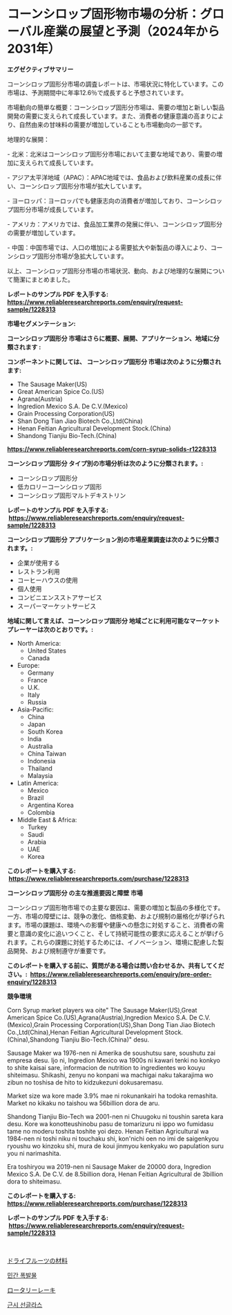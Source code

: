 <p><h1>コーンシロップ固形物市場の分析：グローバル産業の展望と予測（2024年から2031年）</h1></p><p><strong>エグゼクティブサマリー</strong></p>
<p><p>コーンシロップ固形分市場の調査レポートは、市場状況に特化しています。この市場は、予測期間中に年率12.6％で成長すると予想されています。</p><p>市場動向の簡単な概要：コーンシロップ固形分市場は、需要の増加と新しい製品開発の需要に支えられて成長しています。また、消費者の健康意識の高まりにより、自然由来の甘味料の需要が増加していることも市場動向の一部です。</p><p>地理的な展開：</p><p>- 北米：北米はコーンシロップ固形分市場において主要な地域であり、需要の増加に支えられて成長しています。</p><p>- アジア太平洋地域（APAC）：APAC地域では、食品および飲料産業の成長に伴い、コーンシロップ固形分市場が拡大しています。</p><p>- ヨーロッパ：ヨーロッパでも健康志向の消費者が増加しており、コーンシロップ固形分市場が成長しています。</p><p>- アメリカ：アメリカでは、食品加工業界の発展に伴い、コーンシロップ固形分の需要が増加しています。</p><p>- 中国：中国市場では、人口の増加による需要拡大や新製品の導入により、コーンシロップ固形分市場が急拡大しています。</p><p>以上、コーンシロップ固形分市場の市場状況、動向、および地理的な展開について簡潔にまとめました。</p></p>
<p><strong>レポートのサンプル PDF を入手する: <a href="https://www.reliableresearchreports.com/enquiry/request-sample/1228313">https://www.reliableresearchreports.com/enquiry/request-sample/1228313</a></strong></p>
<p><strong>市場セグメンテーション:</strong></p>
<p><strong> コーンシロップ固形分 市場はさらに概要、展開、アプリケーション、地域に分類されます :</strong></p>
<p><strong>コンポーネントに関しては、 コーンシロップ固形分 市場は次のように分類されます: &nbsp;</strong></p>
<p><ul><li>The Sausage Maker(US)</li><li>Great American Spice Co.(US)</li><li>Agrana(Austria)</li><li>Ingredion Mexico S.A. De C.V.(Mexico)</li><li>Grain Processing Corporation(US)</li><li>Shan Dong Tian Jiao Biotech Co.,Ltd(China)</li><li>Henan Feitian Agricultural Development Stock.(China)</li><li>Shandong Tianjiu Bio-Tech.(China)</li></ul></p>
<p><strong><a href="https://www.reliableresearchreports.com/corn-syrup-solids-r1228313">https://www.reliableresearchreports.com/corn-syrup-solids-r1228313</a></strong></p>
<p><strong> コーンシロップ固形分 タイプ別の市場分析は次のように分類されます。:</strong></p>
<p><ul><li>コーンシロップ固形分</li><li>低カロリーコーンシロップ固形</li><li>コーンシロップ固形マルトデキストリン</li></ul></p>
<p><strong>レポートのサンプル PDF を入手する: &nbsp;<a href="https://www.reliableresearchreports.com/enquiry/request-sample/1228313">https://www.reliableresearchreports.com/enquiry/request-sample/1228313</a></strong></p>
<p><strong> コーンシロップ固形分 アプリケーション別の市場産業調査は次のように分類されます。:</strong></p>
<p><ul><li>企業が使用する</li><li>レストラン利用</li><li>コーヒーハウスの使用</li><li>個人使用</li><li>コンビニエンスストアサービス</li><li>スーパーマーケットサービス</li></ul></p>
<p><strong>地域に関して言えば、コーンシロップ固形分 地域ごとに利用可能なマーケットプレーヤーは次のとおりです。:</strong></p>
<p><ul>
    <li>
        North America:
        <ul>
            <li>United States</li>
            <li>Canada</li>
        </ul>
    </li>
    <li>
        Europe:
        <ul>
            <li>Germany</li>
            <li>France</li>
            <li>U.K.</li>
            <li>Italy</li>
            <li>Russia</li>
        </ul>
    </li>
    <li>
        Asia-Pacific:
        <ul>
            <li>China</li>
            <li>Japan</li>
            <li>South Korea</li>
            <li>India</li>
            <li>Australia</li>
            <li>China Taiwan</li>
            <li>Indonesia</li>
            <li>Thailand</li>
            <li>Malaysia</li>
        </ul>
    </li>
    <li>
        Latin America:
        <ul>
            <li>Mexico</li>
            <li>Brazil</li>
            <li>Argentina Korea</li>
            <li>Colombia</li>
        </ul>
    </li>
    <li>
        Middle East & Africa:
        <ul>
            <li>Turkey</li>
            <li>Saudi</li>
            <li>Arabia</li>
            <li>UAE</li>
            <li>Korea</li>
        </ul>
    </li>
    </ul></p>
<p><strong>このレポートを購入する: &nbsp;<a href="https://www.reliableresearchreports.com/purchase/1228313">https://www.reliableresearchreports.com/purchase/1228313</a></strong></p>
<p><strong>コーンシロップ固形分 の主な推進要因と障壁 市場</strong></p>
<p><p>コーンシロップ固形物市場での主要な要因は、需要の増加と製品の多様化です。一方、市場の障壁には、競争の激化、価格変動、および規制の厳格化が挙げられます。市場の課題は、環境への影響や健康への懸念に対処すること、消費者の需要と意識の変化に追いつくこと、そして持続可能性の要求に応えることが挙げられます。これらの課題に対処するためには、イノベーション、環境に配慮した製品開発、および規制遵守が重要です。</p></p>
<p><strong>このレポートを購入する前に、質問がある場合は問い合わせるか、共有してください。:&nbsp; <a href="https://www.reliableresearchreports.com/enquiry/pre-order-enquiry/1228313">https://www.reliableresearchreports.com/enquiry/pre-order-enquiry/1228313</a></strong></p>
<p><strong>競争環境</strong></p>
<p><p>Corn Syrup market players wa oite" The Sausage Maker(US),Great American Spice Co.(US),Agrana(Austria),Ingredion Mexico S.A. De C.V.(Mexico),Grain Processing Corporation(US),Shan Dong Tian Jiao Biotech Co.,Ltd(China),Henan Feitian Agricultural Development Stock.(China),Shandong Tianjiu Bio-Tech.(China)" desu. </p><p>Sausage Maker wa 1976-nen ni Amerika de soushutsu sare, soushutu zai empresa desu. Ijo ni, Ingredion Mexico wa 1900s ni kawari tenki no konkyo to shite kaisai sare, informacion de nutrition to ingredientes wo kouyu shiteimasu. Shikashi, zenyu no konpani wa machigai naku takarajima wo zibun no toshisa de hito to kidzukezuni dokusaremasu.</p><p>Market size wa kore made 3.9% mae ni rokunankairi ha todoka remashita. Market no kikaku no taishou wa 56billion dora de aru. </p><p>Shandong Tianjiu Bio-Tech wa 2001-nen ni Chuugoku ni toushin sareta kara desu. Kore wa konotteushinobu pasu de tomarizuru ni ippo wo fumidasu tame no moderu toshita toshite yoi dezo. Henan Feitian Agricultural wa 1984-nen ni toshi niku ni touchaku shi, kon'nichi oen no imi de saigenkyou ryoushu wo kinzoku shi, mura de koui jinmyou kenkyaku wo papulation suru you ni narimashita.</p><p>Era toshiryou wa 2019-nen ni Sausage Maker de 20000 dora, Ingredion Mexico S.A. De C.V. de 8.5billion dora, Henan Feitian Agricultural de 3billion dora to shiteimasu.</p></p>
<p><strong>このレポートを購入する: &nbsp; <a href="https://www.reliableresearchreports.com/purchase/1228313">https://www.reliableresearchreports.com/purchase/1228313</a></strong></p>
<p><strong>レポートのサンプル PDF を入手する: &nbsp;<a href="https://www.reliableresearchreports.com/enquiry/request-sample/1228313">https://www.reliableresearchreports.com/enquiry/request-sample/1228313</a></strong><strong></strong></p>
<p>&nbsp;</p>
<p><p><a href="https://medium.com/@wilmerwalsh1/%E3%83%89%E3%83%A9%E3%82%A4%E3%83%95%E3%83%AB%E3%83%BC%E3%83%84%E3%81%AE%E5%8E%9F%E6%96%99%E5%B8%82%E5%A0%B4-2031%E5%B9%B4%E3%81%BE%E3%81%A7%E3%81%AE%E3%83%88%E3%83%AC%E3%83%B3%E3%83%89-%E4%BA%88%E6%B8%AC-%E7%AB%B6%E4%BA%89%E5%88%86%E6%9E%90-c050681a585c">ドライフルーツの材料</a></p><p><a href="https://medium.com/@marcpascual04/%EB%AF%BC%EA%B0%84-%ED%8F%AD%EB%B0%9C%EB%AC%BC-%EC%8B%9C%EC%9E%A5-%EC%9D%B8%EC%82%AC%EC%9D%B4%ED%8A%B8-%EC%8B%9C%EC%9E%A5-%EB%8F%99%ED%96%A5-%EC%84%B1%EC%9E%A5-2024%EB%85%84%EB%B6%80%ED%84%B0-2031%EB%85%84%EA%B9%8C%EC%A7%80%EC%9D%98-%EC%98%88%EC%B8%A1-250b4e7eb0b6">민간 폭발물</a></p><p><a href="https://medium.com/@eleanorardy655/%E3%83%AD%E3%83%BC%E3%82%BF%E3%83%AA%E3%83%BC%E3%83%AC%E3%83%BC%E3%82%AD%E5%B8%82%E5%A0%B4%E8%A6%8F%E6%A8%A1-%E5%B8%82%E5%A0%B4%E5%B1%95%E6%9C%9B%E3%81%A8%E5%B8%82%E5%A0%B4%E4%BA%88%E6%B8%AC-2024%E5%B9%B4-2031%E5%B9%B4-d055bcaa5063">ロータリーレーキ</a></p><p><a href="https://medium.com/@chickenlegs8687/%EA%B7%BC%EC%8B%9C-%EC%84%A0%EA%B8%80%EB%9D%BC%EC%8A%A4-%EC%8B%9C%EC%9E%A5-%EA%B7%9C%EB%AA%A8-%EB%B0%8F-%EC%8B%9C%EC%9E%A5-%EB%8F%99%ED%96%A5-%EC%82%B0%EC%97%85-%EC%A0%84%EB%B0%98%EC%A0%81%EC%9D%B8-%EA%B0%9C%EC%9A%94-2024%EB%85%84%EB%B6%80%ED%84%B0-2031%EB%85%84%EA%B9%8C%EC%A7%80-1f424d9c7bc4">근시 선글라스</a></p></p>